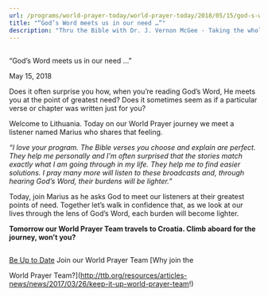 ```yaml
---
url: /programs/world-prayer-today/world-prayer-today/2018/05/15/god-s-word-meets-us-in-our-need
title: "“God’s Word meets us in our need …”"
description: "Thru the Bible with Dr. J. Vernon McGee - Taking the whole Word to the whole world"
---
```







## 
 “God’s Word meets us in our need …”


May 15, 2018




Does it often surprise you how, when you’re reading God’s Word, He meets you at the point of greatest need? Does it sometimes seem as if a particular verse or chapter was written just for you?


Welcome to Lithuania. Today on our World Prayer journey we meet a listener named Marius who shares that feeling.


*“I love your program. The Bible verses you choose and explain are perfect. They help me personally and I’m often surprised that the stories match exactly what I am going through in my life. They help me to find easier solutions. I pray many more will listen to these broadcasts and, through hearing God’s Word, their burdens will be lighter.”*


Today, join Marius as he asks God to meet our listeners at their greatest points of need. Together let’s walk in confidence that, as we look at our lives through the lens of God’s Word, each burden will become lighter.


**Tomorrow our World Prayer Team travels to Croatia. Climb aboard for the journey, won’t you?**







## 




[Be Up to Date](http://feeds.feedburner.com/WorldPrayerToday "World Prayer Today RSS Feed")
Join our World Prayer Team
[Why join the  

World Prayer Team?](http://ttb.org/resources/articles-news/news/2017/03/26/keep-it-up-world-prayer-team!)




